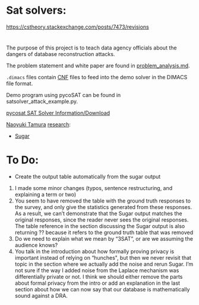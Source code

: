 # Sat solvers:
https://cstheory.stackexchange.com/posts/7473/revisions
# 

The purpose of this project is to teach data agency officials about the dangers
of database reconstruction attacks. 

The problem statement and white paper are found in [problem_analysis.md](problem_analysis.md).

`.dimacs` files contain [CNF](https://en.wikipedia.org/wiki/Conjunctive_normal_form) files to feed into the demo solver in the DIMACS file format.

Demo program using pycoSAT can be found in satsolver_attack_example.py.
  
[pycosat SAT Solver Information/Download](https://pypi.python.org/pypi/pycosat)

[Naoyuki Tamura](http://bach.istc.kobe-u.ac.jp/tamura.html) [research](http://bach.istc.kobe-u.ac.jp/research.html):
* [Sugar](http://bach.istc.kobe-u.ac.jp/sugar/)


# To Do:

* Create the output table automatically from the sugar output

1. I made some minor changes (typos, sentence restructuring, and explaining a term or two)
2. You seem to have removed the table with the ground truth responses to the survey, and only give the statistics generated from these responses. As a result, we can’t demonstrate that the Sugar output matches the original responses, since the reader never sees the original responses. The table reference in the section discussing the Sugar output is also returning ?? because it refers to the ground truth table that was removed
3. Do we need to explain what we mean by “3SAT”, or are we assuming the audience knows?
4. You talk in the introduction about how formally proving privacy is important instead of relying on “hunches", but then we never revisit that topic in the section where we actually add the noise and rerun Sugar. I’m not sure if the way I added noise from the Laplace mechanism was differentially private or not. I think we should either remove the parts about formal privacy from the intro or add an explanation in the last section about how we can now say that our database is mathematically sound against a DRA.